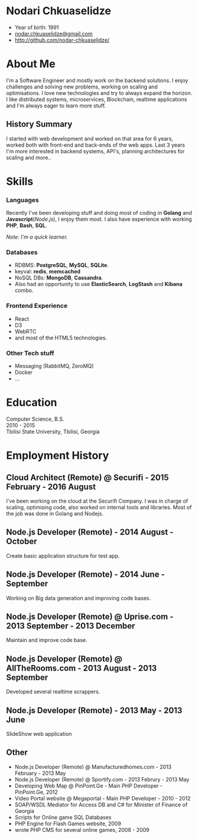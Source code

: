 # Nodari Chkuaselidze
  * Year of birth: 1991
  * nodar.chkuaselidze@gmail.com
  * http://github.com/nodar-chkuaselidze/

# About Me

I'm a Software Engineer and mostly work on the backend solutions.
I enjoy challenges and solving new problems, working on scaling and optimisations.
I love new technologies and try to always expand the horizon.
I like distributed systems, microservices, Blockchain, realtime applications and I'm always eager to learn more stuff.

## History Summary
 I started with web development and worked on that area for 6 years, worked both with front-end and back-ends of the web apps.
 Last 3 years I'm more interested in backend systems, API's, planning architectures for scaling and more..

# Skills
### Languages
 Recently I've been developing stuff and doing most of coding in **Golang** and **Javascript**(*Node.js*), I enjoy them most.
 I also have experience with working **PHP**, **Bash**, **SQL**.
 
 *Note: I'm a quick learner.*

### Databases
  * RDBMS: **PostgreSQL**, **MySQL**, **SQLite**.
  * keyval: **redis**, **memcached**
  * NoSQL DBs: **MongoDB**, **Cassandra**.
  * Also had an opportunity to use **ElasticSearch**, **LogStash** and **Kibana** combo.

### Frontend Experience
  * React
  * D3
  * WebRTC
  * and most of the HTML5 technologies.
 
### Other Tech stuff
  * Messaging (RabbitMQ, ZeroMQ)
  * Docker
  * ...
  
# Education
  Computer Science, B.S.  
  2010 - 2015  
  Tbilisi State University, Tbilisi, Georgia  

# Employment History
## Cloud Architect (Remote) @ Securifi - 2015 February - 2016 August
  I've been working on the cloud at the Securifi Company. I was in charge of scaling, optimising code, 
  also worked on internal tools and libraries. Most of the job was done in Golang and Nodejs.

## Node.js Developer (Remote) - 2014 August - October
  Create basic application structure for test app.
## Node.js Developer  (Remote) - 2014 June - September
  Working on Big data generation and improving code bases.
## Node.js Developer (Remote) @ Uprise.com  - 2013 September - 2013 December
  Maintain and improve code base.
## Node.js Developer (Remote) @ AllTheRooms.com - 2013 August - 2013 September
  Developed several realtime scrappers.
## Node.js Developer (Remote) - 2013 May - 2013 June
  SlideShow web application 
## Other
  *  Node.js Developer (Remote) @ Manufacturedhomes.com - 2013 February - 2013 May
  *  Node.js Developer (Remote) @ Sportify.com - 2013 Februry - 2013 May
  *  Developing Web Map @ PinPoint.Ge - Main PHP Developer - PinPoint.Ge, 2012
  * Video Portal website @ Megaportal - Main PHP Developer - 2010 - 2012
  * SOAP/WSDL Mediator for Access DB and C# for Minister of Finance of Georgia
  * Scripts for Online game SQL Databases
  * PHP Engine for Flash Games website, 2009
  * wrote PHP CMS for several online games, 2008 - 2009

